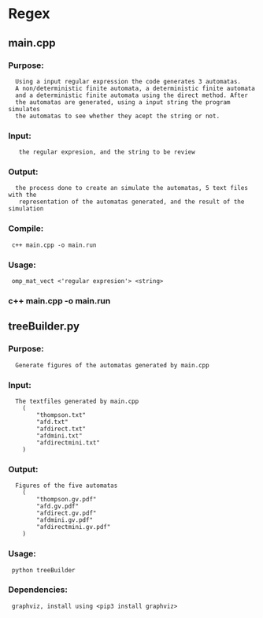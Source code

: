 # Regex

## main.cpp
### Purpose:
      Using a input regular expression the code generates 3 automatas. 
      A non/deterministic finite automata, a deterministic finite automata
      and a deterministic finite automata using the direct method. After 
      the automatas are generated, using a input string the program simulates
      the automatas to see whether they acept the string or not.
 
### Input:
       the regular expresion, and the string to be review
 
### Output:
      the process done to create an simulate the automatas, 5 text files with the 
       representation of the automatas generated, and the result of the simulation
      
### Compile:  
     c++ main.cpp -o main.run
  
### Usage:
     omp_mat_vect <'regular expresion'> <string>
 
### c++ main.cpp -o main.run

## treeBuilder.py
### Purpose:
      Generate figures of the automatas generated by main.cpp
 
### Input:
      The textfiles generated by main.cpp
        (
            "thompson.txt"
            "afd.txt"
            "afdirect.txt"
            "afdmini.txt"
            "afdirectmini.txt"
        )
### Output:
      Figures of the five automatas
        (
            "thompson.gv.pdf"
            "afd.gv.pdf"
            "afdirect.gv.pdf"
            "afdmini.gv.pdf"
            "afdirectmini.gv.pdf"
        )
  
### Usage:
     python treeBuilder
 
### Dependencies:
     graphviz, install using <pip3 install graphviz>
 
 
